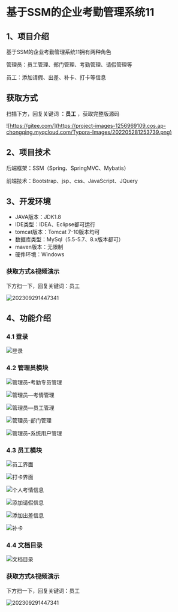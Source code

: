 # 基于SSM的企业考勤管理系统11



## 1、项目介绍

基于SSM的企业考勤管理系统11拥有两种角色

管理员：员工管理、部门管理、考勤管理、请假管理等

员工：添加请假、出差、补卡、打卡等信息
## 获取方式

扫描下方，回复关键词  ：**员工** ，获取完整版源码

![https://gitee.com/](https://project-images-1256969109.cos.ap-chongqing.myqcloud.com/Typora-Images/202205281253739.png)

## 2、项目技术

后端框架：SSM（Spring、SpringMVC、Mybatis）

前端技术：Bootstrap、jsp、css、JavaScript、JQuery

## 3、开发环境

- JAVA版本：JDK1.8
- IDE类型：IDEA、Eclipse都可运行
- tomcat版本：Tomcat 7-10版本均可
- 数据库类型：MySql（5.5-5.7、8.x版本都可） 
- maven版本：无限制
- 硬件环境：Windows

### 获取方式&视频演示

下方扫一下，回复关键词：员工

![202309291447341](https://s2.loli.net/2023/10/09/4H5AFMoS61egzxb.png)


## 4、功能介绍

### 4.1 登录

![登录](https://s2.loli.net/2023/10/10/cjavBuZQ42InL1K.jpg)

### 4.2 管理员模块

![管理员-考勤专员管理](https://s2.loli.net/2023/10/10/GvSZkgYx9lMj6Lh.jpg)

![管理员—考情管理](https://s2.loli.net/2023/10/10/C46NQp3buXY9Hqe.png)

![管理员—员工管理](https://s2.loli.net/2023/10/10/ie7Asq85PjUdDyg.jpg)

![管理员-部门管理](https://s2.loli.net/2023/10/10/BYOWU3TV5awupiP.jpg)

![管理员-系统用户管理](https://s2.loli.net/2023/10/10/DyITROcjhk8pFMQ.jpg)

### 4.3 员工模块

![员工界面](https://s2.loli.net/2023/10/10/5JxhIumHV8dq4nZ.png)

![打卡界面](https://s2.loli.net/2023/10/10/VMe2rARsBq39odP.jpg)

![个人考情信息](https://s2.loli.net/2023/10/10/aMmgucLiSzEpNrd.png)

![添加请假信息](https://s2.loli.net/2023/10/10/uOUebwCFDgMZG7m.jpg)

![添加出差信息](https://s2.loli.net/2023/10/10/CMwnQ2vgSeTc9UL.jpg)

![补卡](https://s2.loli.net/2023/10/10/HeIBk8YZTSagKLF.jpg)


### 4.4 文档目录

![文档目录](https://s2.loli.net/2023/10/10/eF6w8smn9ojZTAf.jpg)

### 获取方式&视频演示

下方扫一下，回复关键词：员工

![202309291447341](https://s2.loli.net/2023/10/06/lxLMirNn2tyaIob.png)





